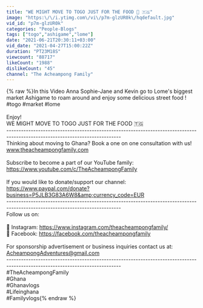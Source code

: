 ```yaml
---
title: "WE MIGHT MOVE TO TOGO JUST FOR THE FOOD 🤩 🇹🇬"
image: "https:\/\/i.ytimg.com\/vi\/p7m-glzUR0k\/hqdefault.jpg"
vid_id: "p7m-glzUR0k"
categories: "People-Blogs"
tags: ["togo","ashigame","lome"]
date: "2021-06-21T20:30:11+03:00"
vid_date: "2021-04-27T15:00:22Z"
duration: "PT23M18S"
viewcount: "88717"
likeCount: "1988"
dislikeCount: "45"
channel: "The Acheampong Family"
---
```

{% raw %}In this Video Anna Sophie-Jane and Kevin go to Lome's biggest market Ashigame to roam around and enjoy some delicious street food ! <br />#togo #market #lome <br /><br />Enjoy!<br />WE MIGHT MOVE TO TOGO JUST FOR THE FOOD 🇹🇬<br />-----------------------------------------------------------------------------------------------------------------------------<br />Thinking about moving to Ghana? Book a one on one consultation with us! <br />www.theacheampongfamily.com<br /><br />Subscribe to become a part of our YouTube family: <br /><a rel="nofollow" target="blank" href="https://www.youtube.com/c/TheAcheampongFamily">https://www.youtube.com/c/TheAcheampongFamily</a><br /><br />If you would like to donate/support our channel:<br /><a rel="nofollow" target="blank" href="https://www.paypal.com/donate?business=P5JLB3G83A6W8&amp;currency_code=EUR">https://www.paypal.com/donate?business=P5JLB3G83A6W8&amp;currency_code=EUR</a><br />-----------------------------------------------------------------------------------------------------------------------------<br />Follow us on:<br /><br />📸 Instagram: <a rel="nofollow" target="blank" href="https://www.instagram.com/theacheampongfamily/">https://www.instagram.com/theacheampongfamily/</a><br />👥 Facebook: <a rel="nofollow" target="blank" href="https://facebook.com/theacheampongfamily">https://facebook.com/theacheampongfamily</a> <br /><br />For sponsorship advertisement or business inquiries contact us at: AcheampongAdventures@gmail.com<br />-----------------------------------------------------------------------------------------------------------------------------<br />#TheAcheampongFamily<br />#Ghana<br />#Ghanavlogs<br />#Lifeinghana<br />#Familyvlogs{% endraw %}
